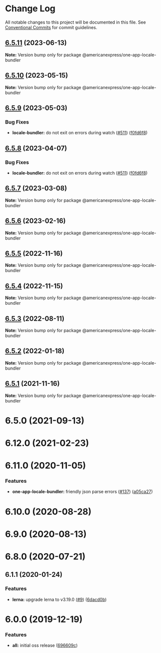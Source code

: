 # Change Log

All notable changes to this project will be documented in this file.
See [Conventional Commits](https://conventionalcommits.org) for commit guidelines.

## [6.5.11](https://github.com/americanexpress/one-app-cli/compare/@americanexpress/one-app-locale-bundler@6.5.10...@americanexpress/one-app-locale-bundler@6.5.11) (2023-06-13)

**Note:** Version bump only for package @americanexpress/one-app-locale-bundler





## [6.5.10](https://github.com/americanexpress/one-app-cli/compare/@americanexpress/one-app-locale-bundler@6.5.9...@americanexpress/one-app-locale-bundler@6.5.10) (2023-05-15)

**Note:** Version bump only for package @americanexpress/one-app-locale-bundler





## [6.5.9](https://github.com/americanexpress/one-app-cli/compare/@americanexpress/one-app-locale-bundler@6.5.7...@americanexpress/one-app-locale-bundler@6.5.9) (2023-05-03)


### Bug Fixes

* **locale-bundler:** do not exit on errors during watch ([#511](https://github.com/americanexpress/one-app-cli/issues/511)) ([f0fd6f8](https://github.com/americanexpress/one-app-cli/commit/f0fd6f8da23a6f7b9e2e1973aea559e5b53b4c1e))





## [6.5.8](https://github.com/americanexpress/one-app-cli/compare/@americanexpress/one-app-locale-bundler@6.5.7...@americanexpress/one-app-locale-bundler@6.5.8) (2023-04-07)


### Bug Fixes

* **locale-bundler:** do not exit on errors during watch ([#511](https://github.com/americanexpress/one-app-cli/issues/511)) ([f0fd6f8](https://github.com/americanexpress/one-app-cli/commit/f0fd6f8da23a6f7b9e2e1973aea559e5b53b4c1e))





## [6.5.7](https://github.com/americanexpress/one-app-cli/compare/@americanexpress/one-app-locale-bundler@6.5.3...@americanexpress/one-app-locale-bundler@6.5.7) (2023-03-08)

**Note:** Version bump only for package @americanexpress/one-app-locale-bundler





## [6.5.6](https://github.com/americanexpress/one-app-cli/compare/@americanexpress/one-app-locale-bundler@6.5.3...@americanexpress/one-app-locale-bundler@6.5.6) (2023-02-16)

**Note:** Version bump only for package @americanexpress/one-app-locale-bundler





## [6.5.5](https://github.com/americanexpress/one-app-cli/compare/@americanexpress/one-app-locale-bundler@6.5.3...@americanexpress/one-app-locale-bundler@6.5.5) (2022-11-16)

**Note:** Version bump only for package @americanexpress/one-app-locale-bundler





## [6.5.4](https://github.com/americanexpress/one-app-cli/compare/@americanexpress/one-app-locale-bundler@6.5.3...@americanexpress/one-app-locale-bundler@6.5.4) (2022-11-15)

**Note:** Version bump only for package @americanexpress/one-app-locale-bundler





## [6.5.3](https://github.com/americanexpress/one-app-cli/compare/@americanexpress/one-app-locale-bundler@6.5.2...@americanexpress/one-app-locale-bundler@6.5.3) (2022-08-11)

**Note:** Version bump only for package @americanexpress/one-app-locale-bundler





## [6.5.2](https://github.com/americanexpress/one-app-cli/compare/@americanexpress/one-app-locale-bundler@6.12.0...@americanexpress/one-app-locale-bundler@6.5.2) (2022-01-18)

**Note:** Version bump only for package @americanexpress/one-app-locale-bundler





## [6.5.1](https://github.com/americanexpress/one-app-cli/compare/@americanexpress/one-app-locale-bundler@6.12.0...@americanexpress/one-app-locale-bundler@6.5.1) (2021-11-16)

**Note:** Version bump only for package @americanexpress/one-app-locale-bundler





# 6.5.0 (2021-09-13)



# 6.12.0 (2021-02-23)



# 6.11.0 (2020-11-05)


### Features

* **one-app-locale-bundler:** friendly json parse errors ([#137](https://github.com/americanexpress/one-app-cli/issues/137)) ([a05ca27](https://github.com/americanexpress/one-app-cli/commit/a05ca27698b1a2d8a38d2ea5e086961d046dd96e))



# 6.10.0 (2020-08-28)



# 6.9.0 (2020-08-13)



# 6.8.0 (2020-07-21)



## 6.1.1 (2020-01-24)


### Features

* **lerna:** upgrade lerna to v3.19.0 ([#9](https://github.com/americanexpress/one-app-cli/issues/9)) ([6dacd0b](https://github.com/americanexpress/one-app-cli/commit/6dacd0b8848d1f1045aff36fde2f0d441d0d49a2))



# 6.0.0 (2019-12-19)


### Features

* **all:** initial oss release ([696609c](https://github.com/americanexpress/one-app-cli/commit/696609c702b128ba0339064173ac328ce8c00766))
